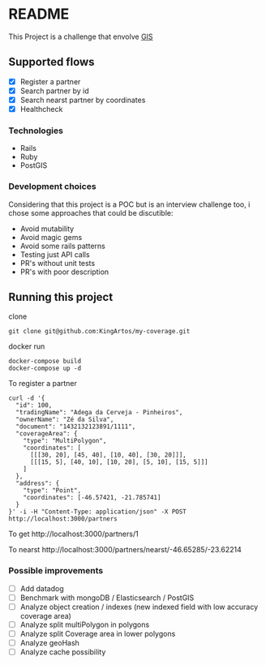 # README

This Project is a challenge that envolve [GIS](https://en.wikipedia.org/wiki/Geographic_information_system)

## Supported flows
 - [x] Register a partner
 - [x] Search partner by id
 - [x] Search nearst partner by coordinates
 - [x] Healthcheck

### Technologies
- Rails
- Ruby
- PostGIS

### Development choices
Considering that this project is a POC but is an interview challenge too,
i chose some approaches that could be discutible:

- Avoid mutability
- Avoid magic gems
- Avoid some rails patterns
- Testing just API calls
- PR's without unit tests
- PR's with poor description

## Running this project
clone
```shell
git clone git@github.com:KingArtos/my-coverage.git
```

docker run
```shell
docker-compose build
docker-compose up -d
```

To register a partner
```shell
curl -d '{
  "id": 100,
  "tradingName": "Adega da Cerveja - Pinheiros",
  "ownerName": "Zé da Silva",
  "document": "1432132123891/1111",
  "coverageArea": {
    "type": "MultiPolygon",
    "coordinates": [
      [[[30, 20], [45, 40], [10, 40], [30, 20]]],
      [[[15, 5], [40, 10], [10, 20], [5, 10], [15, 5]]]
    ]
  },
  "address": {
    "type": "Point",
    "coordinates": [-46.57421, -21.785741]
  }
}' -i -H "Content-Type: application/json" -X POST http://localhost:3000/partners
```

To get
http://localhost:3000/partners/1

To nearst
http://localhost:3000/partners/nearst/-46.65285/-23.62214

### Possible improvements
- [ ] Add datadog
- [ ] Benchmark with mongoDB / Elasticsearch / PostGIS
- [ ] Analyze object creation / indexes (new indexed field with low accuracy coverage area)
- [ ] Analyze split multiPolygon in polygons
- [ ] Analyze split Coverage area in lower polygons
- [ ] Analyze geoHash
- [ ] Analyze cache possibility
